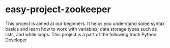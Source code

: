 # easy-project-zookeeper

This project is aimed at our beginners. It helps you understand some syntax basics and learn how to work with variables, data storage types such as lists, and while loops.
This project is a part of the following track
Python Developer
